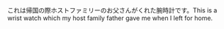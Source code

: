 <tr><td>これは帰国の際ホストファミリーのお父さんがくれた腕時計です。<td><tr><tr><td>This is a wrist watch which my host family father gave me when I left for home.<td><tr></table>

